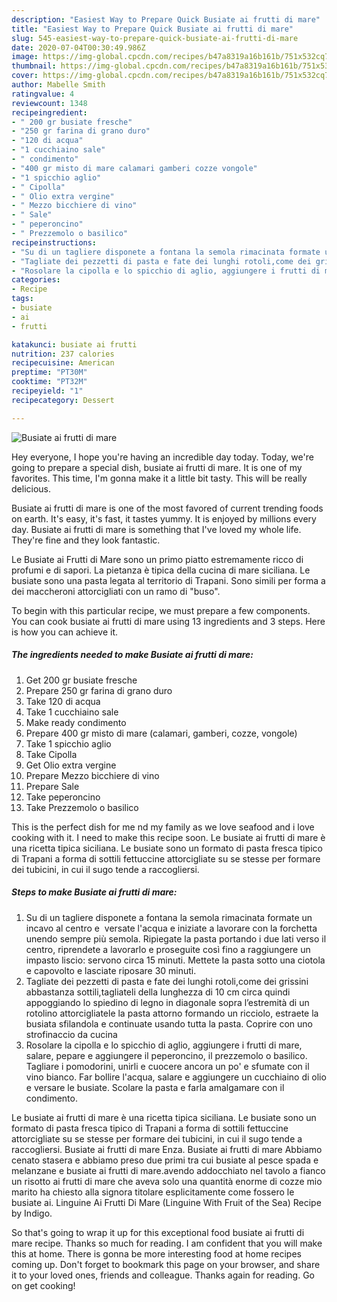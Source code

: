 ```yaml
---
description: "Easiest Way to Prepare Quick Busiate ai frutti di mare"
title: "Easiest Way to Prepare Quick Busiate ai frutti di mare"
slug: 545-easiest-way-to-prepare-quick-busiate-ai-frutti-di-mare
date: 2020-07-04T00:30:49.986Z
image: https://img-global.cpcdn.com/recipes/b47a8319a16b161b/751x532cq70/busiate-ai-frutti-di-mare-recipe-main-photo.jpg
thumbnail: https://img-global.cpcdn.com/recipes/b47a8319a16b161b/751x532cq70/busiate-ai-frutti-di-mare-recipe-main-photo.jpg
cover: https://img-global.cpcdn.com/recipes/b47a8319a16b161b/751x532cq70/busiate-ai-frutti-di-mare-recipe-main-photo.jpg
author: Mabelle Smith
ratingvalue: 4
reviewcount: 1348
recipeingredient:
- " 200 gr busiate fresche"
- "250 gr farina di grano duro"
- "120 di acqua"
- "1 cucchiaino sale"
- " condimento"
- "400 gr misto di mare calamari gamberi cozze vongole"
- "1 spicchio aglio"
- " Cipolla"
- " Olio extra vergine"
- " Mezzo bicchiere di vino"
- " Sale"
- " peperoncino"
- " Prezzemolo o basilico"
recipeinstructions:
- "Su di un tagliere disponete a fontana la semola rimacinata formate un incavo al centro e  versate l&#39;acqua e iniziate a lavorare con la forchetta unendo sempre più semola. Ripiegate la pasta portando i due lati verso il centro, riprendete a lavorarlo e proseguite così fino a raggiungere un impasto liscio: servono circa 15 minuti. Mettete la pasta sotto una ciotola e capovolto e lasciate riposare 30 minuti."
- "Tagliate dei pezzetti di pasta e fate dei lunghi rotoli,come dei grissini abbastanza sottili,tagliateli della lunghezza di 10 cm circa quindi appoggiando lo spiedino di legno in diagonale sopra l’estremità di un rotolino attorcigliatele la pasta attorno formando un ricciolo, estraete la busiata sfilandola e continuate usando tutta la pasta. Coprire con uno strofinaccio da cucina"
- "Rosolare la cipolla e lo spicchio di aglio, aggiungere i frutti di mare, salare, pepare e aggiungere il peperoncino, il prezzemolo o basilico. Tagliare i pomodorini, unirli e cuocere ancora un po&#39; e sfumate con il vino bianco. Far bollire l&#39;acqua, salare e aggiungere un cucchiaino di olio e versare le busiate. Scolare la pasta e farla amalgamare con il condimento."
categories:
- Recipe
tags:
- busiate
- ai
- frutti

katakunci: busiate ai frutti 
nutrition: 237 calories
recipecuisine: American
preptime: "PT30M"
cooktime: "PT32M"
recipeyield: "1"
recipecategory: Dessert

---
```



![Busiate ai frutti di mare](https://img-global.cpcdn.com/recipes/b47a8319a16b161b/751x532cq70/busiate-ai-frutti-di-mare-recipe-main-photo.jpg)

Hey everyone, I hope you're having an incredible day today. Today, we're going to prepare a special dish, busiate ai frutti di mare. It is one of my favorites. This time, I'm gonna make it a little bit tasty. This will be really delicious.

Busiate ai frutti di mare is one of the most favored of current trending foods on earth. It's easy, it's fast, it tastes yummy. It is enjoyed by millions every day. Busiate ai frutti di mare is something that I've loved my whole life. They're fine and they look fantastic.

Le Busiate ai Frutti di Mare sono un primo piatto estremamente ricco di profumi e di sapori. La pietanza è tipica della cucina di mare siciliana. Le busiate sono una pasta legata al territorio di Trapani. Sono simili per forma a dei maccheroni attorcigliati con un ramo di &#34;buso&#34;.


To begin with this particular recipe, we must prepare a few components. You can cook busiate ai frutti di mare using 13 ingredients and 3 steps. Here is how you can achieve it.

<!--inarticleads1-->

##### The ingredients needed to make Busiate ai frutti di mare:

1. Get  200 gr busiate fresche
1. Prepare 250 gr farina di grano duro
1. Take 120 di acqua
1. Take 1 cucchiaino sale
1. Make ready  condimento
1. Prepare 400 gr misto di mare (calamari, gamberi, cozze, vongole)
1. Take 1 spicchio aglio
1. Take  Cipolla
1. Get  Olio extra vergine
1. Prepare  Mezzo bicchiere di vino
1. Prepare  Sale
1. Take  peperoncino
1. Take  Prezzemolo o basilico


This is the perfect dish for me nd my family as we love seafood and i love cooking with it. I need to make this recipe soon. Le busiate ai frutti di mare è una ricetta tipica siciliana. Le busiate sono un formato di pasta fresca tipico di Trapani a forma di sottili fettuccine attorcigliate su se stesse per formare dei tubicini, in cui il sugo tende a raccogliersi. 

<!--inarticleads2-->

##### Steps to make Busiate ai frutti di mare:

1. Su di un tagliere disponete a fontana la semola rimacinata formate un incavo al centro e  versate l&#39;acqua e iniziate a lavorare con la forchetta unendo sempre più semola. Ripiegate la pasta portando i due lati verso il centro, riprendete a lavorarlo e proseguite così fino a raggiungere un impasto liscio: servono circa 15 minuti. Mettete la pasta sotto una ciotola e capovolto e lasciate riposare 30 minuti.
1. Tagliate dei pezzetti di pasta e fate dei lunghi rotoli,come dei grissini abbastanza sottili,tagliateli della lunghezza di 10 cm circa quindi appoggiando lo spiedino di legno in diagonale sopra l’estremità di un rotolino attorcigliatele la pasta attorno formando un ricciolo, estraete la busiata sfilandola e continuate usando tutta la pasta. Coprire con uno strofinaccio da cucina
1. Rosolare la cipolla e lo spicchio di aglio, aggiungere i frutti di mare, salare, pepare e aggiungere il peperoncino, il prezzemolo o basilico. Tagliare i pomodorini, unirli e cuocere ancora un po&#39; e sfumate con il vino bianco. Far bollire l&#39;acqua, salare e aggiungere un cucchiaino di olio e versare le busiate. Scolare la pasta e farla amalgamare con il condimento.


Le busiate ai frutti di mare è una ricetta tipica siciliana. Le busiate sono un formato di pasta fresca tipico di Trapani a forma di sottili fettuccine attorcigliate su se stesse per formare dei tubicini, in cui il sugo tende a raccogliersi. Busiate ai frutti di mare Enza. Busiate ai frutti di mare Abbiamo cenato stasera e abbiamo preso due primi tra cui busiate al pesce spada e melanzane e busiate ai frutti di mare.avendo addocchiato nel tavolo a fianco un risotto ai frutti di mare che aveva solo una quantità enorme di cozze mio marito ha chiesto alla signora titolare esplicitamente come fossero le busiate ai. Linguine Ai Frutti Di Mare (Linguine With Fruit of the Sea) Recipe by Indigo. 

So that's going to wrap it up for this exceptional food busiate ai frutti di mare recipe. Thanks so much for reading. I am confident that you will make this at home. There is gonna be more interesting food at home recipes coming up. Don't forget to bookmark this page on your browser, and share it to your loved ones, friends and colleague. Thanks again for reading. Go on get cooking!
